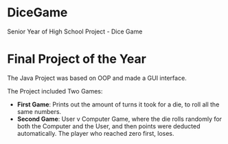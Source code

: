 # DiceGame
Senior Year of High School Project - Dice Game 

# **Final Project of the Year**
The Java Project was based on OOP and made a GUI interface. 

The Project included Two Games: 
  - **First Game**: Prints out the amount of turns it took for a die, to roll all the same numbers.
  - **Second Game**: User v Computer Game, where the die rolls randomly for both the Computer and 
                       the User, and then points were deducted automatically. The player who reached
                       zero first, loses. 
